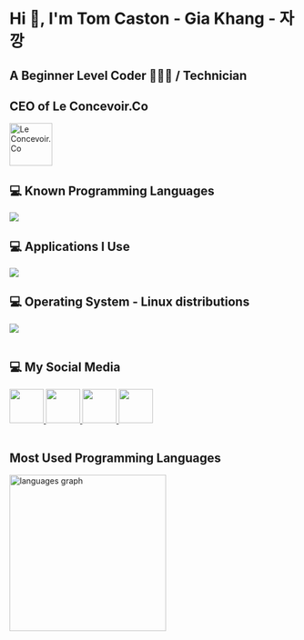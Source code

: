 # Hi 👋, I'm Tom Caston - Gia Khang - 자 깡

## A Beginner Level Coder 👨🏻‍💻 / Technician

## CEO of Le Concevoir.Co 
<a href="https://github.com/Le-Concevoir-Co">
  <img src="https://github.com/itzaRinna/itzaRinna/blob/main/LCC.jpeg" alt="Le Concevoir.Co" width="75" height="75">
</a>

## 💻 Known Programming Languages
<div align="left">
    <a href="https://skillicons.dev">
        <img src="https://skillicons.dev/icons?i=javascript,typescript">
    </a>
</div>

## 💻 Applications I Use
<div align="left">
    <a href="https://skillicons.dev">
        <img src="https://skillicons.dev/icons?i=git,github,visualstudio,vscode">
    </a>
</div>

## 💻 Operating System - Linux distributions
<div align="left">
    <a href="https://skillicons.dev">
        <img src="https://skillicons.dev/icons?i=windows,ubuntu,mint">
    </a>
</div>
<br>

## 💻 My Social Media
<div align="left">
    <a href="https://www.linkedin.com/in/rinna-ateros-197922253">
        <img width="60px" src="https://cdn.jsdelivr.net/gh/devicons/devicon/icons/linkedin/linkedin-original.svg" />
    </a>
    <a href="https://www.facebook.com/jakang2006/">
        <img width="60px" src="https://cdn.jsdelivr.net/gh/devicons/devicon/icons/facebook/facebook-original.svg" />
    </a>
    <a href="https://www.tiktok.com/@tomcastondev">
        <img width="60px" src="https://cdn.jsdelivr.net/npm/simple-icons@v6/icons/tiktok.svg" />
    </a>
    <a href="https://discordapp.com/users/1217033767588331521" target="_blank" rel="noopener noreferrer">
      <img width="60px" src="https://cdn.worldvectorlogo.com/logos/discord-6.svg" />
    </a>

</div>
<br>

## Most Used Programming Languages
<div>
    <img src="https://github-readme-stats.vercel.app/api/top-langs?locale=en&hide_title=true&layout=compact&card_width=500&langs_count=7&theme=dracula&hide_border=true&username=tomkancaston&hide=yacc,makefile,scala,supercollider,cmake,svelte,dockerfile,gml,shell,rust,go,python,less,c,java,gdscript,css,html,yass" height="275" alt="languages graph" />
</div>
